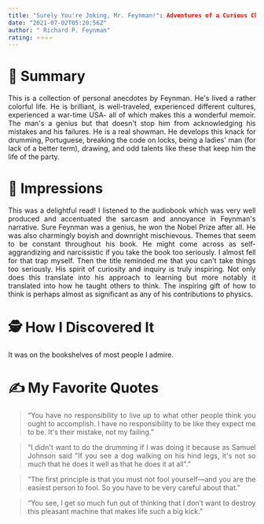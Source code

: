 ```yaml
---
title: "Surely You're Joking, Mr. Feynman!": Adventures of a Curious Character"
date: "2021-07-02T05:20:56Z"
author: " Richard P. Feynman"
rating: ⭐⭐⭐⭐
---
```


<style>
body {
text-align: justify}
</style>

# 🚀 Summary

This is a collection of personal anecdotes by Feynman. He's lived a rather colorful life. He is brilliant, is well-traveled, experienced different cultures, experienced a war-time USA- all of which makes this a wonderful memoir.
The man's a genius but that doesn't stop him from acknowledging his mistakes and his failures.
He is a real showman. He develops this knack for drumming, Portuguese, breaking the code on locks, being a ladies' man (for lack of a better term), drawing, and odd talents like these that keep him the life of the party.

# 🎨 Impressions

This was a delightful read! I listened to the audiobook which was very well produced and accentuated the sarcasm and annoyance in Feynman's narrative.
Sure Feynman was a genius, he won the Nobel Prize after all. He was also charmingly boyish and downright mischievous. Themes that seem to be constant throughout his book. He might come across as self-aggrandizing and narcissistic if you take the book too seriously. I almost fell for that trap myself. Then the title reminded me that you can't take things too seriously.
His spirit of curiosity and inquiry is truly inspiring. Not only does this translate into his approach to learning but more notably it translated into how he taught others to think. The inspiring gift of how to think is perhaps almost as significant as any of his contributions to physics.

# 🕵 How I Discovered It

It was on the bookshelves of most people I admire.

# ✍️ My Favorite Quotes

> “You have no responsibility to live up to what other people think you ought to accomplish. I have no responsibility to be like they expect me to be. It's their mistake, not my failing.”

> “I didn't want to do the drumming if I was doing it because as Samuel Johnson said "If you see a dog walking on his hind legs, it's not so much that he does it well as that he does it at all".”

> “The first principle is that you must not fool yourself—and you are the easiest person to fool. So you have to be very careful about that.”

> “You see, I get so much fun out of thinking that I don’t want to destroy this pleasant machine that makes life such a big kick.”
